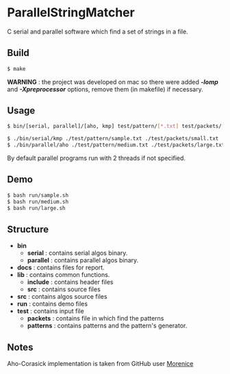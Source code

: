 # ParallelStringMatcher

C serial and parallel software which find a set of strings in a file.

## Build
```sh
$ make
```
**WARNING** : the project was developed on mac so there were added **_-lomp_** and **_-Xpreprocessor_** options, remove them (in makefile) if necessary.

## Usage
```sh
$ bin/[serial, parallel]/[aho, kmp] test/pattern/[*.txt] test/packets/[*.txt] [num_threads]

$ ./bin/serial/kmp ./test/pattern/sample.txt ./test/packets/small.txt
$ ./bin/parallel/aho ./test/pattern/medium.txt ./test/packets/large.txt 4
```
By default parallel programs run with 2 threads if not specified.

## Demo
```sh
$ bash run/sample.sh
$ bash run/medium.sh
$ bash run/large.sh
```

## Structure
- **bin**
  - **serial** : contains serial algos binary.
  - **parallel** : contains parallel algos binary.
- **docs** : contains files for report.
- **lib** : contains common functions.
  - **include** : contains header files
  - **src** : contains source files
- **src** : contains algos source files 
- **run** : contains demo files
- **test** : contains input file
  - **packets** : contains file in which find the patterns
  - **patterns** : contains patterns and the pattern's generator.

## Notes
Aho-Corasick implementation is taken from GitHub user [Morenice](https://github.com/morenice/ahocorasick)


